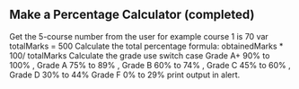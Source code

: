 ## Make a Percentage Calculator (completed)
Get the 5-course number from the user for example course 1 is 70 var totalMarks = 500
Calculate the total percentage formula:  obtainedMarks * 100/ totalMarks
Calculate the grade use switch case  Grade A+ 90% to 100% , Grade A 75% to 89% , Grade B 60% to 74% , Grade C 45% to 60% , Grade D 30% to 44% Grade F 0% to 29%
print output in alert.